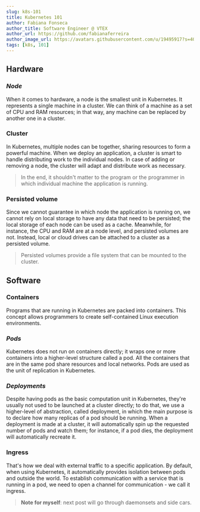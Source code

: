 ```yaml
---
slug: k8s-101
title: Kubernetes 101
author: Fabiana Fonseca
author_title: Software Engineer @ VTEX
author_url: https://github.com/fabianaferreira
author_image_url: https://avatars.githubusercontent.com/u/19495917?s=400&u=302696fe63b0bceec347a6b90dd42bddcea1cf43&v=4
tags: [k8s, 101]
---
```


## Hardware
### _Node_
When it comes to hardware, a node is the smallest unit in Kubernetes. It represents a single machine in a cluster. We can think of a machine as a set of CPU and RAM resources; in that way, any machine can be replaced by another one in a cluster.

### Cluster
In Kubernetes, multiple nodes can be together, sharing resources to form a powerful machine. When we deploy an application, a cluster is smart to handle distributing work to the individual nodes. In case of adding or removing a node, the cluster will adapt and distribute work as necessary.

> In the end, it shouldn't matter to the program or the programmer in which individual machine the application is running.

### Persisted volume
Since we cannot guarantee in which node the application is running on, we cannot rely on local storage to have any data that need to be persisted; the local storage of each node can be used as a cache. Meanwhile, for instance, the CPU and RAM are at a node level, and persisted volumes are not. Instead, local or cloud drives can be attached to a cluster as a persisted volume.

> Persisted volumes provide a file system that can be mounted to the cluster.

## Software
### Containers
Programs that are running in Kubernetes are packed into containers. This concept allows programmers to create self-contained Linux execution environments. 

### _Pods_
Kubernetes does not run on containers directly; it wraps one or more containers into a higher-level structure called a pod. All the containers that are in the same pod share resources and local networks. Pods are used as the unit of replication in Kubernetes.

### _Deployments_
Despite having pods as the basic computation unit in Kubernetes, they're usually not used to be launched at a cluster directly; to do that, we use a higher-level of abstraction, called deployment, in which the main purpose is to declare how many replicas of a pod should be running. When a deployment is made at a cluster, it will automatically spin up the requested number of pods and watch them; for instance, if a pod dies, the deployment will automatically recreate it. 

### Ingress
That's how we deal with external traffic to a specific application. By default, when using Kubernetes, it automatically provides isolation between pods and outside the world. To establish communication with a service that is running in a pod, we need to open a channel for communication - we call it ingress.

> **Note for myself**: next post will go through daemonsets and side cars. 